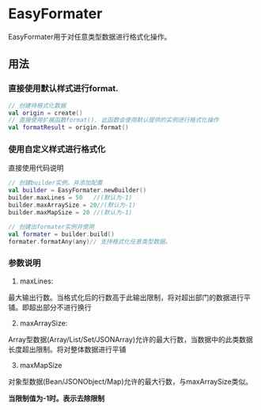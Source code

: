 # EasyFormater

EasyFormater用于对任意类型数据进行格式化操作。

## 用法

### 直接使用默认样式进行format.

```kotlin
// 创建待格式化数据
val origin = create()
// 直接使用扩展函数format(). 此函数会使用默认提供的实例进行格式化操作
val formatResult = origin.format()
```

### 使用自定义样式进行格式化

直接使用代码说明

```kotlin
// 创建builder实例。并添加配置
val builder = EasyFormater.newBuilder()
builder.maxLines = 50   //(默认为-1)
builder.maxArraySize = 20//(默认为-1)
builder.maxMapSize = 20 //(默认为-1)

// 创建出formater实例并使用
val formater = builder.build()
formater.formatAny(any)// 支持格式化任意类型数据。
```

### 参数说明

1. maxLines:

最大输出行数。当格式化后的行数高于此输出限制，将对超出部门的数据进行平铺。即超出部分不进行换行

2. maxArraySize:

Array型数据(Array/List/Set/JSONArray)允许的最大行数，当数据中的此类数据长度超出限制。将对整体数据进行平铺

3. maxMapSize

对象型数据(Bean/JSONObject/Map)允许的最大行数，与maxArraySize类似。

**当限制值为-1时。表示去除限制**

